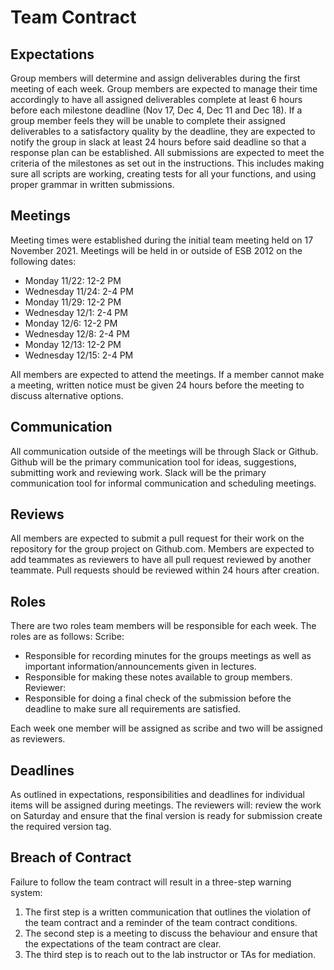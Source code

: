 # Team Contract

## Expectations

Group members will determine and assign deliverables during the first meeting of each week. Group members are expected to manage their time accordingly to have all assigned deliverables complete at least 6 hours before each milestone deadline (Nov 17, Dec 4, Dec 11 and Dec 18). If a group member feels they will be unable to complete their assigned deliverables to a satisfactory quality by the deadline, they are expected to notify the group in slack at least 24 hours before said deadline so that a response plan can be established.
All submissions are expected to meet the criteria of the milestones as set out in the instructions. This includes making sure all scripts are working, creating tests for all your functions, and using proper grammar in written submissions.

## Meetings

Meeting times were established during the initial team meeting held on 17 November 2021. Meetings will be held in or outside of ESB 2012 on the following dates:

- Monday 11/22: 12-2 PM
- Wednesday 11/24: 2-4 PM
- Monday 11/29: 12-2 PM
- Wednesday 12/1: 2-4 PM 
- Monday 12/6: 12-2 PM
- Wednesday 12/8: 2-4 PM
- Monday 12/13: 12-2 PM
- Wednesday 12/15: 2-4 PM

All members are expected to attend the meetings. If a member cannot make a meeting, written notice must be given 24 hours before the meeting to discuss alternative options.

## Communication

All communication outside of the meetings will be through Slack or Github. Github will be the primary communication tool for ideas, suggestions, submitting work and reviewing work. Slack will be the primary communication tool for informal communication and scheduling meetings.

## Reviews

All members are expected to submit a pull request for their work on the repository for the group project on Github.com. Members are expected to add teammates as reviewers to have all pull request reviewed by another teammate. Pull requests should be reviewed within 24 hours after creation.

## Roles

There are two roles team members will be responsible for each week. The roles are as follows:
Scribe:
- Responsible for recording minutes for the groups meetings as well as important information/announcements given in lectures.
- Responsible for making these notes available to group members.
Reviewer:
- Responsible for doing a final check of the submission before the deadline to make sure all requirements are satisfied.

Each week one member will be assigned as scribe and two will be assigned as reviewers.

## Deadlines

As outlined in expectations, responsibilities and deadlines for individual items will be assigned during meetings. The reviewers will:
review the work on Saturday and ensure that the final version is ready for submission
create the required version tag.

## Breach of Contract

Failure to follow the team contract will result in a three-step warning system:
1. The first step is a written communication that outlines the violation of the team contract and a reminder of the team contract conditions.
2. The second step is a meeting to discuss the behaviour and ensure that the expectations of the team contract are clear.
3. The third step is to reach out to the lab instructor or TAs for mediation.
